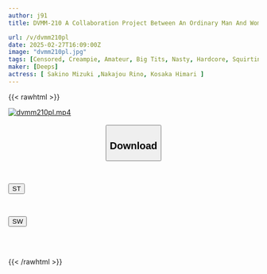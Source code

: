 ```yaml
---
author: j91
title: DVMM-210 A Collaboration Project Between An Ordinary Man And Woman Monitoring AV And The Magic Mirror Van. Big-breasted Bikini Girl's First Experience Of Sex With Drugs! When She Applies An Aphrodisiac Directly To Her Sensitive Pussy, She Sweats And Squirts A Lot! She Straddles A Fully Erected Big Cock And Has An Ahegao Orgasm With A Crazy Hip-shaking Cowgirl Position! All Of Them Get Creampied! At The Beach

url: /v/dvmm210pl
date: 2025-02-27T16:09:00Z
image: "dvmm210pl.jpg"
tags: [Censored, Creampie, Amateur, Big Tits, Nasty, Hardcore, Squirting	]
maker: [Deeps]
actress: [ Sakino Mizuki ,Nakajou Rino, Kosaka Himari ]
---
```



{{< rawhtml >}}

<div class="video" data-videoid="JeP68q0bwaTjdkb">
    <a href="javascript:;">
        <img src="/v/dvmm210pl/dvmm210pl.jpg" width="WIDTH" height="HEIGHT" alt="dvmm210pl.mp4" loading="lazy">
    </a>
</div>

<script type="text/javascript" src="https://j91.asia/asset/on-demand-st.js"></script>

<br>
  <link rel="stylesheet" href="https://j91.asia/asset/bs5.css">
  
  <center>
  <button class="btn btn-primary" type="button" data-bs-toggle="collapse" data-bs-target=".multi-collapse" aria-expanded="false" aria-controls="multiCollapseExample1 multiCollapseExample2"><h2>Download</h2></button></center>
</p>
<div class="row">
  <div class="col">
    <div class="collapse multi-collapse" id="multiCollapseExample1">
      <div class="card card-body">
	      	      <br>
<div class="buttons">  
<p><a href="/v/dvmm210pl/st.html" target="_blank"><button class="btn-hover color-3"><i class="fa fa-download"></i> ST</button></a></p></div>
    </div>
  </div>
</div>
  <div class="col">
    <div class="collapse multi-collapse" id="multiCollapseExample2">
      <div class="card card-body">
	      <br>
<div class="buttons">
<p><a href="/v/dvmm210pl/sw.html" target="_blank"><button class="btn-hover color-2"><i class="fa fa-download"></i> SW</button></a></p></div>
<br><br>
      </div>
    </div>
  </div>
</div>

{{< /rawhtml >}}